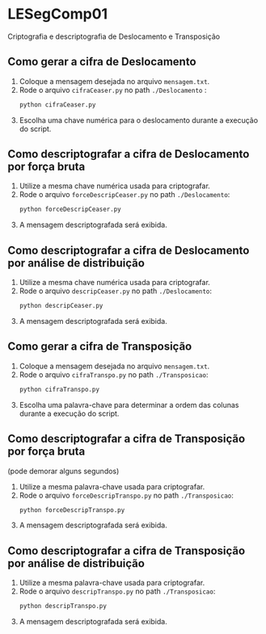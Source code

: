 # LESegComp01
Criptografia e descriptografia de Deslocamento e Transposição

## Como gerar a cifra de Deslocamento
1. Coloque a mensagem desejada no arquivo `mensagem.txt`.
2. Rode o arquivo `cifraCeaser.py` no path `./Deslocamento` :
    ```bash
    python cifraCeaser.py
    ```
3. Escolha uma chave numérica para o deslocamento durante a execução do script.

## Como descriptografar a cifra de Deslocamento por força bruta
1. Utilize a mesma chave numérica usada para criptografar.
2. Rode o arquivo `forceDescripCeaser.py` no path `./Deslocamento`:
    ```bash
    python forceDescripCeaser.py
    ```
3. A mensagem descriptografada será exibida.

## Como descriptografar a cifra de Deslocamento por análise de distribuição
1. Utilize a mesma chave numérica usada para criptografar.
2. Rode o arquivo `descripCeaser.py` no path `./Deslocamento`:
    ```bash
    python descripCeaser.py
    ```
3. A mensagem descriptografada será exibida.

## Como gerar a cifra de Transposição
1. Coloque a mensagem desejada no arquivo `mensagem.txt`.
2. Rode o arquivo `cifraTranspo.py` no path `./Transposicao`:
    ```bash
    python cifraTranspo.py
    ```
3. Escolha uma palavra-chave para determinar a ordem das colunas durante a execução do script.

## Como descriptografar a cifra de Transposição por força bruta 
(pode demorar alguns segundos)
1. Utilize a mesma palavra-chave usada para criptografar.
2. Rode o arquivo `forceDescripTranspo.py` no path `./Transposicao`:
    ```bash
    python forceDescripTranspo.py
    ```
3. A mensagem descriptografada será exibida.

## Como descriptografar a cifra de Transposição por análise de distribuição
1. Utilize a mesma palavra-chave usada para criptografar.
2. Rode o arquivo `descripTranspo.py` no path `./Transposicao`:
    ```bash
    python descripTranspo.py
    ```
3. A mensagem descriptografada será exibida.
